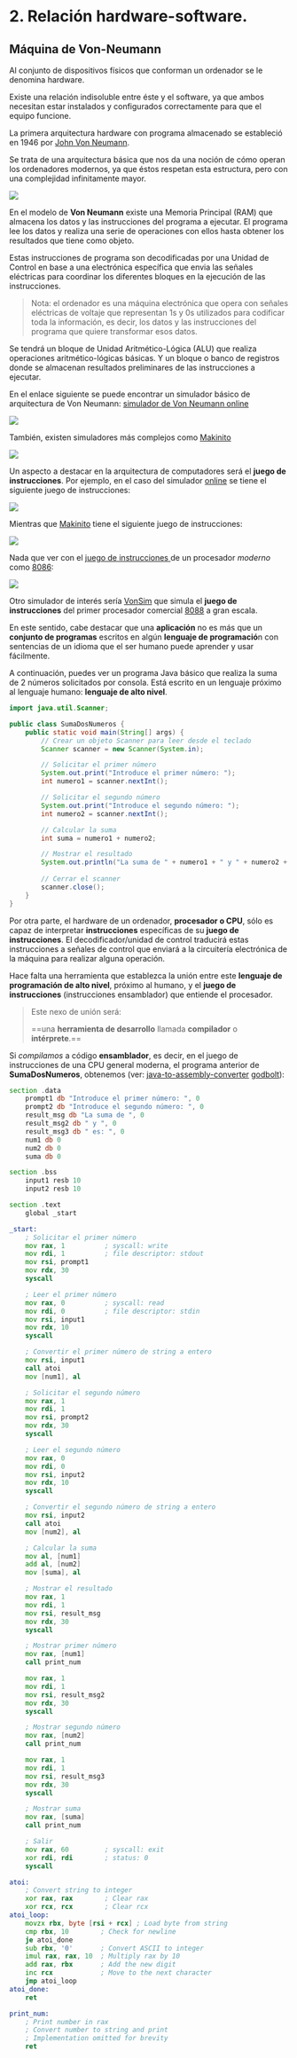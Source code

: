 # 2. Relación hardware-software.

## Máquina de Von-Neumann

Al conjunto de dispositivos físicos que conforman un ordenador se le denomina hardware. 

Existe una relación indisoluble entre éste y el software, ya que ambos necesitan estar instalados y configurados correctamente para que el equipo funcione.

La primera arquitectura hardware con programa almacenado se estableció en 1946 por [John Von Neumann](https://es.wikipedia.org/wiki/John_von_Neumann). 

Se trata de una arquitectura básica que nos da una noción de cómo operan los ordenadores modernos, ya que éstos respetan esta estructura, pero con una complejidad infinitamente mayor.

![](./imagenes/maquina_von_neumann.png)

En el modelo de **Von Neumann** existe una Memoria Principal (RAM) que almacena los datos y las instrucciones del programa a ejecutar.  El programa lee los datos y realiza una serie de operaciones con ellos hasta obtener los resultados que tiene como objeto.

Estas instrucciones de programa son decodificadas por una Unidad de Control  en base a una electrónica específica que envia las señales eléctricas para coordinar los diferentes bloques  en la ejecución de las instrucciones. 

> Nota: el ordenador es una máquina electrónica que opera con señales eléctricas de voltaje que representan 1s y 0s utilizados para codificar toda la información, es decir, los datos y las instrucciones del programa que quiere transformar esos datos.

Se tendrá un bloque de Unidad Aritmético-Lógica (ALU) que realiza operaciones aritmético-lógicas básicas. Y un bloque o banco de registros donde se almacenan resultados preliminares de las instrucciones a ejecutar.

En el enlace siguiente se puede encontrar un simulador básico de arquitectura de Von Neumann: [simulador de Von Neumann online](https://vnmsim.c2r0b.ovh/en-us)

![](./imagenes/simulador-von-neuman-online.png)


También, existen simuladores más complejos como [Makinito](https://asir-fuw.github.io/Makinito/) 

![](./imagenes/makinito.png)


Un aspecto a destacar en la arquitectura de computadores será el **juego de instrucciones**. Por ejemplo, en el caso del simulador [online](https://vnmsim.c2r0b.ovh/en-us) se tiene el siguiente juego de instrucciones:

![](./imagenes/juego_instrucciones_online.png)

Mientras que [Makinito](https://asir-fuw.github.io/Makinito/) tiene el siguiente juego de instrucciones:

![](./imagenes/juego_instrucciones_makinito.png)

Nada que ver con el [juego de instrucciones ](https://yjdoc2.github.io/8086-emulator-web/help)de un procesador *moderno* como [8086](https://yjdoc2.github.io/8086-emulator-web/compile):

![](./imagenes/juego_instrucciones_8086.png)

Otro simulador de interés sería [VonSim](https://vonsim.github.io/) que simula el **juego de instrucciones** del primer procesador comercial [8088](https://es.wikipedia.org/wiki/Intel_8086_y_8088) a gran escala.

En este sentido, cabe destacar que una **aplicación** no es más que un **conjunto de programas** escritos en algún **lenguaje de programació**n con sentencias de un idioma que el ser humano puede aprender y usar fácilmente. 

A continuación, puedes ver un programa Java básico que realiza la suma de 2 números solicitados por consola. Está escrito en un lenguaje próximo al lenguaje humano: **lenguaje de alto nivel**.

```java
import java.util.Scanner;

public class SumaDosNumeros {
    public static void main(String[] args) {
        // Crear un objeto Scanner para leer desde el teclado
        Scanner scanner = new Scanner(System.in);

        // Solicitar el primer número
        System.out.print("Introduce el primer número: ");
        int numero1 = scanner.nextInt();

        // Solicitar el segundo número
        System.out.print("Introduce el segundo número: ");
        int numero2 = scanner.nextInt();

        // Calcular la suma
        int suma = numero1 + numero2;

        // Mostrar el resultado
        System.out.println("La suma de " + numero1 + " y " + numero2 + " es: " + suma);
        
        // Cerrar el scanner
        scanner.close();
    }
}

```

Por otra parte, el hardware de un ordenador, **procesador o CPU**, sólo es capaz de interpretar **instrucciones** específicas de su **juego de instrucciones**. El decodificador/unidad de control traducirá estas instrucciones a señales de control que enviará a la circuitería electrónica de la máquina para realizar alguna operación. 

Hace falta una herramienta que establezca la unión entre este **lenguaje de programación de alto nivel**, próximo al humano, y el **juego de instrucciones** (instrucciones ensamblador) que entiende el procesador. 

>Este nexo de unión será:
>
> 	==una **herramienta de desarrollo** llamada **compilador** o **intérprete**.==
> 	

Si *compilamos* a código **ensamblador**, es decir, en el juego de instrucciones de una CPU general moderna, el programa anterior de **SumaDosNumeros**, obtenemos (ver: [java-to-assembly-converter](https://www.codeconvert.ai/java-to-assembly-converter)   [godbolt](https://godbolt.org/)):

```asm
section .data
    prompt1 db "Introduce el primer número: ", 0
    prompt2 db "Introduce el segundo número: ", 0
    result_msg db "La suma de ", 0
    result_msg2 db " y ", 0
    result_msg3 db " es: ", 0
    num1 db 0
    num2 db 0
    suma db 0

section .bss
    input1 resb 10
    input2 resb 10

section .text
    global _start

_start:
    ; Solicitar el primer número
    mov rax, 1          ; syscall: write
    mov rdi, 1          ; file descriptor: stdout
    mov rsi, prompt1
    mov rdx, 30
    syscall

    ; Leer el primer número
    mov rax, 0          ; syscall: read
    mov rdi, 0          ; file descriptor: stdin
    mov rsi, input1
    mov rdx, 10
    syscall

    ; Convertir el primer número de string a entero
    mov rsi, input1
    call atoi
    mov [num1], al

    ; Solicitar el segundo número
    mov rax, 1
    mov rdi, 1
    mov rsi, prompt2
    mov rdx, 30
    syscall

    ; Leer el segundo número
    mov rax, 0
    mov rdi, 0
    mov rsi, input2
    mov rdx, 10
    syscall

    ; Convertir el segundo número de string a entero
    mov rsi, input2
    call atoi
    mov [num2], al

    ; Calcular la suma
    mov al, [num1]
    add al, [num2]
    mov [suma], al

    ; Mostrar el resultado
    mov rax, 1
    mov rdi, 1
    mov rsi, result_msg
    mov rdx, 30
    syscall

    ; Mostrar primer número
    mov rax, [num1]
    call print_num

    mov rax, 1
    mov rdi, 1
    mov rsi, result_msg2
    mov rdx, 30
    syscall

    ; Mostrar segundo número
    mov rax, [num2]
    call print_num

    mov rax, 1
    mov rdi, 1
    mov rsi, result_msg3
    mov rdx, 30
    syscall

    ; Mostrar suma
    mov rax, [suma]
    call print_num

    ; Salir
    mov rax, 60         ; syscall: exit
    xor rdi, rdi        ; status: 0
    syscall

atoi:
    ; Convert string to integer
    xor rax, rax        ; Clear rax
    xor rcx, rcx        ; Clear rcx
atoi_loop:
    movzx rbx, byte [rsi + rcx] ; Load byte from string
    cmp rbx, 10        ; Check for newline
    je atoi_done
    sub rbx, '0'       ; Convert ASCII to integer
    imul rax, rax, 10  ; Multiply rax by 10
    add rax, rbx       ; Add the new digit
    inc rcx            ; Move to the next character
    jmp atoi_loop
atoi_done:
    ret

print_num:
    ; Print number in rax
    ; Convert number to string and print
    ; Implementation omitted for brevity
    ret
```